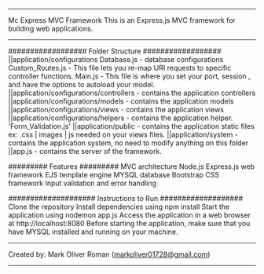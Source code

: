 *********************************************************************
Mc Express MVC Framework
This is an Express.js MVC framework for building web applications.
*********************************************************************

##################
Folder Structure
##################
||application/configurations
     Database.js - database configurations
     Custom_Routes.js - This file lets you re-map URI requests to specific controller functions.
     Main.js - This file is where you set your port, session , and have the options to autoload your model.
||application/configurations/controllers - contains the application controllers
||application/configurations/models - contains the application models 
||application/configurations/views - contains the application views
||application/configurations/helpers - contains the application helper. 'Form_Validation.js'
||application/public - contains the application static files ex: .css | images | js needed on your views files.
||application/system - contains the application system, no need to modify anything on this folder
||app.js - contains the server of the framework.

#########
Features
#########
    MVC architecture
    Node.js
    Express.js web framework
    EJS template engine
    MYSQL database
    Bootstrap CSS framework
    Input validation and error handling

####################
Instructions to Run
###################
Clone the repository
Install dependencies using npm install
Start the application using nodemon app.js
Access the application in a web browser at http://localhost:8080
Before starting the application, make sure that you have MYSQL installed and running on your machine.

**********************************************************
Created by: Mark Oliver Roman (markoliver01728@gmail.com)
**********************************************************

